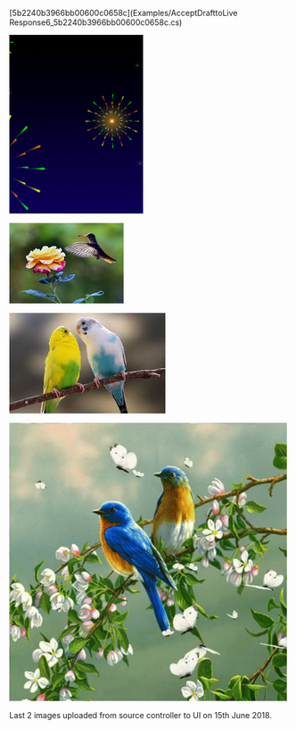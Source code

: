 [5b2240b3966bb00600c0658c](Examples/AcceptDrafttoLive Response6_5b2240b3966bb00600c0658c.cs)

![](Images/Happy-Diwali_5b224522966bb00600c06670.gif)

![](Images/flower-humming-bird-rose-flowers-animals-birds-nature-picture-(d)_5b05324b7a99050cec46d520.jpg)

![](DevImages/download.jpg)

![](DevImages/tenor.gif)

Last 2 images uploaded from source controller to UI on 15th June 2018.
